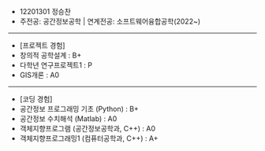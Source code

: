 - 12201301 정승찬
- 주전공: 공간정보공학 | 연계전공: 소프트웨어융합공학(2022~)
- -------
- [프로젝트 경험]
- 창의적 공학설계 : B+
- 다학년 연구프로젝트1 : P
- GIS개론 : A0
- ------
- [코딩 경험]
- 공간정보 프로그래밍 기초 (Python) : B+
- 공간정보 수치해석 (Matlab) : A0
- 객체지향프로그램 (공간정보공학과, C++) : A0
- 객체지향프로그래밍1 (컴퓨터공학과, C++) : A+


<!---
jschan0911/jschan0911 is a ✨ special ✨ repository because its `README.md` (this file) appears on your GitHub profile.
You can click the Preview link to take a look at your changes.
--->
